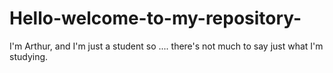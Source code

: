 # Hello-welcome-to-my-repository-
I'm Arthur, and I'm just a student so .... there's not much to say just what I'm studying.
